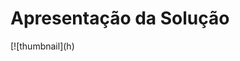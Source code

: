 # Apresentação da Solução

[![thumbnail](h<a href="https://www.youtube.com/watch?v=OZXhwpcdUhk" target="_blank"></a>)

